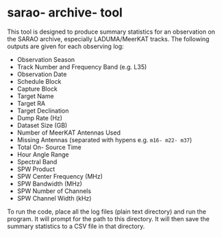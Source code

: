 # sarao- archive- tool
This tool is designed to produce summary statistics for an observation on the SARAO archive, especially LADUMA/MeerKAT tracks. The following outputs are given for each observing log:
- Observation Season
- Track Number and Frequency Band (e.g. L35)
- Observation Date
- Schedule Block
- Capture Block
- Target Name
- Target RA
- Target Declination
- Dump Rate (Hz)
- Dataset Size (GB)
- Number of MeerKAT Antennas Used
- Missing Antennas (separated with hypens e.g. `m16- m22- m37`)
- Total On- Source Time
- Hour Angle Range
- Spectral Band
- SPW Product
- SPW Center Frequency (MHz)
- SPW Bandwidth (MHz)
- SPW Number of Channels
- SPW Channel Width (kHz)

To run the code, place all the log files (plain text directory) and run the program. It will prompt for the path to this directory. It will then save the summary statistics to a CSV file in that directory.

